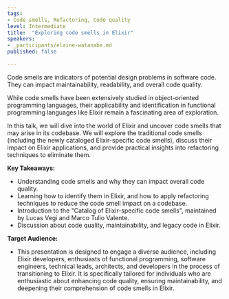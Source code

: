 ```yaml
---
tags:	
- Code smells, Refactoring, Code quality
level: Intermediate
title: 	"Exploring code smells in Elixir"
speakers:
- _participants/elaine-watanabe.md
published: false

---
```

Code smells are indicators of potential design problems in software code. They can impact maintainability, readability, and overall code quality. 

While code smells have been extensively studied in object-oriented programming languages, their applicability and identification in functional programming languages like Elixir remain a fascinating area of exploration. 

In this talk, we will dive into the world of Elixir and uncover code smells that may arise in its codebase. We will explore the traditional code smells (including the newly cataloged Elixir-specific code smells), discuss their impact on Elixir applications, and provide practical insights into refactoring techniques to eliminate them.

**Key Takeaways:**
- Understanding code smells and why they can impact overall code quality.
- Learning how to identify them in Elixir, and how to apply refactoring techniques to reduce the code smell impact on a codebase.
- Introduction to the "Catalog of Elixir-specific code smells", maintained by Lucas Vegi and Marco Tulio Valente.
- Discussion about code quality, maintainability, and legacy code in Elixir.

**Target Audience:**
- This presentation is designed to engage a diverse audience, including Elixir developers, enthusiasts of functional programming, software engineers, technical leads, architects, and developers in the process of transitioning to Elixir. It is specifically tailored for individuals who are enthusiastic about enhancing code quality, ensuring maintainability, and deepening their comprehension of code smells in Elixir.
